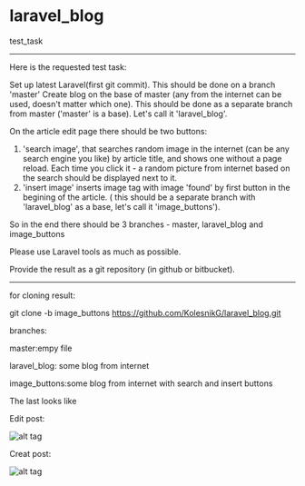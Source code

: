 # laravel_blog
test_task

-----------------------------------------------------------------------------------
Here is the requested test task:

Set up latest Laravel(first git commit). This should be done on a branch 'master'
Create blog on the base of master (any from the internet can be used, doesn't matter which one). This should be done as a separate branch from master ('master' is a base). Let's call it 'laravel_blog'.

On the article edit page there should be two buttons:
1. 'search image', that searches random image in the internet (can be any search engine you like) by article title, and shows one without a page reload. Each time you click it - a random picture from internet based on the search should be displayed next to it.
2. 'insert image' inserts image tag with image 'found' by first button in the begining of the article.
( this should be a separate branch with 'laravel_blog' as a base, let's call it 'image_buttons').


So in the end there should be 3 branches - master, laravel_blog and image_buttons

Please use Laravel tools as much as possible.

Provide the result as a git repository (in github or bitbucket).

--------------------------------------------------------------------------------------------------------

for cloning result:

git clone -b image_buttons https://github.com/KolesnikG/laravel_blog.git

branches:

master:empy file

laravel_blog: some blog from internet

image_buttons:some blog from internet with search and insert buttons

The last looks like

Edit post:

![alt tag](http://s1.jpeghost.ru/i2/000/239/i239184nh.jpg)

Creat post:

![alt tag](http://s1.jpeghost.ru/i2/000/239/i239185zv.jpg)
